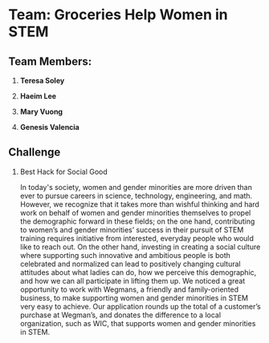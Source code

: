 # Team: Groceries Help Women in STEM

## Team Members:

1. **Teresa Soley**

2. **Haeim Lee**

3. **Mary Vuong**

4. **Genesis Valencia**

## Challenge

1. Best Hack for Social Good

    In today's society, women and gender minorities are more driven than ever to pursue careers in science, technology, engineering, and math. However, we recognize that it takes more than wishful thinking and hard work on behalf of women and gender minorities themselves to propel the demographic forward in these fields; on the one hand, contributing to women’s and gender minorities’ success in their pursuit of STEM training requires initiative from interested, everyday people who would like to reach out. On the other hand, investing in creating a social culture where supporting such innovative and ambitious people is both celebrated and normalized can lead to positively changing cultural attitudes about what ladies can do, how we perceive this demographic, and how we can all participate in lifting them up. We noticed a great opportunity to work with Wegmans, a friendly and family-oriented business, to make supporting women and gender minorities in STEM very easy to achieve. Our application rounds up the total of a customer’s purchase at Wegman’s, and donates the difference to a local organization, such as WIC, that supports women and gender minorities in STEM.
